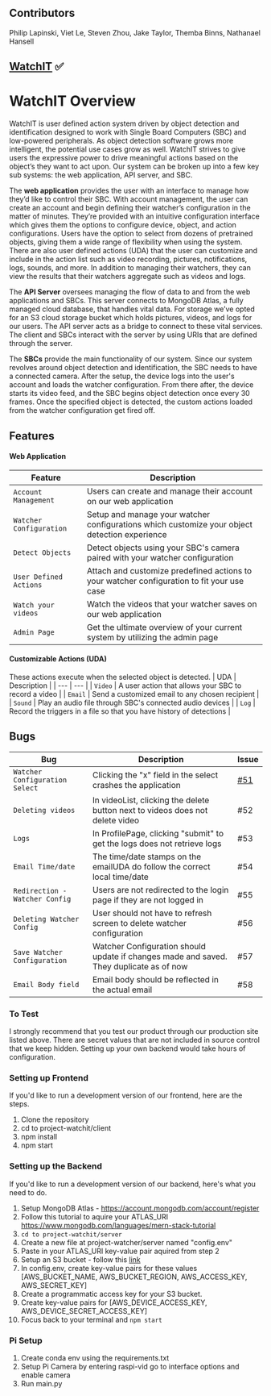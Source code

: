 ## Contributors
Philip Lapinski, Viet Le, Steven Zhou, Jake Taylor, Themba Binns, Nathanael Hansell

## [WatchIT](http://18.207.245.254/) :white_check_mark:

# WatchIT Overview
WatchIT is user defined action system driven by object detection and identification designed to work with Single Board Computers (SBC) and low-powered peripherals. As object detection software grows more intelligent, the potential use cases grow as well. WatchIT strives to give users the expressive power to drive meaningful actions based on the object’s they want to act upon. Our system can be broken up into a few key sub systems: the web application, API server, and SBC.

The **web application** provides the user with an interface to manage how they’d like to control their SBC. With account management, the user can create an account and begin defining their watcher’s configuration in the matter of minutes. They’re provided with an intuitive configuration interface which gives them the options to configure device, object, and action configurations. Users have the option to select from dozens of pretrained objects, giving them a wide range of flexibility when using the system. There are also user defined actions (UDA) that the user can customize and include in the action list such as video recording, pictures, notifications, logs, sounds, and more. In addition to managing their watchers, they can view the results that their watchers aggregate such as videos and logs. 
 
The **API Server** oversees managing the flow of data to and from the web applications and SBCs. This server connects to MongoDB Atlas, a fully managed cloud database, that handles vital data. For storage we’ve opted for an S3 cloud storage bucket which holds pictures, videos, and logs for our users. The API server acts as a bridge to connect to these vital services. The client and SBCs interact with the server by using URIs that are defined through the server. 
 
The **SBCs** provide the main functionality of our system. Since our system revolves around object detection and identification, the SBC needs to have a connected camera. After the setup, the device logs into the user's account and loads the watcher configuration. From there after, the device starts its video feed, and the SBC begins object detection once every 30 frames. Once the specified object is detected, the custom actions loaded from the watcher configuration get fired off.

## Features

#### Web Application
| Feature | Description |
| --- | --- |
| `Account Management` | Users can create and manage their account on our web application |
| `Watcher Configuration` | Setup and manage your watcher configurations which customize your object detection experience |
| `Detect Objects` | Detect objects using your SBC's camera paired with your watcher configuration |
| `User Defined Actions` | Attach and customize predefined actions to your watcher configuration to fit your use case |
| `Watch your videos` | Watch the videos that your watcher saves on our web application |
| `Admin Page` | Get the ultimate overview of your current system by utilizing the admin page |

#### Customizable Actions (UDA)
These actions execute when the selected object is detected.
| UDA | Description |
| --- | --- |
| `Video` | A user action that allows your SBC to record a video |
| `Email` | Send a customized email to any chosen recipient |
| `Sound` | Play an audio file through SBC's connected audio devices |
| `Log` | Record the triggers in a file so that you have history of detections |


## Bugs
| Bug | Description | Issue |
| --- | --- | --- |
| `Watcher Configuration Select` | Clicking the "x" field in the select crashes the application | [#51](#51)
| `Deleting videos` | In videoList, clicking the delete button next to videos does not delete video | #52
| `Logs` | In ProfilePage, clicking "submit" to get the logs does not retrieve logs | #53
| `Email Time/date` | The time/date stamps on the emailUDA do follow the correct local time/date | #54
| `Redirection - Watcher Config` | Users are not redirected to the login page if they are not logged in | #55
| `Deleting Watcher Config` | User should not have to refresh screen to delete watcher configuration | #56
| `Save Watcher Configuration` | Watcher Configuration should update if changes made and saved. They duplicate as of now | #57
| `Email Body field` | Email body should be reflected in the actual email | #58


### To Test
I strongly recommend that you test our product through our production site listed above. There are secret values that are not included in source control that we keep hidden. Setting up your own backend would take hours of configuration.

### Setting up Frontend
If you'd like to run a development version of our frontend, here are the steps.
1. Clone the repository
2. cd to project-watchit/client
3. npm install
4. npm start

### Setting up the Backend
If you'd like to run a development version of our backend, here's what you need to do.
1. Setup MongoDB Atlas - https://account.mongodb.com/account/register
2. Follow this tutorial to aquire your ATLAS_URI https://www.mongodb.com/languages/mern-stack-tutorial
3. `cd to project-watchit/server`
4. Create a new file at project-watcher/server named "config.env"
5. Paste in your ATLAS_URI key-value pair aquired from step 2
6. Setup an S3 bucket - follow this [link](https://www.youtube.com/watch?v=e6w9LwZJFIA)
7. In config.env, create key-value pairs for these values [AWS_BUCKET_NAME, AWS_BUCKET_REGION, AWS_ACCESS_KEY, AWS_SECRET_KEY]
8. Create a programmatic access key for your S3 bucket.
9. Create key-value pairs for [AWS_DEVICE_ACCESS_KEY, AWS_DEVICE_SECRET_ACCESS_KEY]
10. Focus back to your terminal and `npm start`

### Pi Setup
1. Create conda env using the requirements.txt
2. Setup Pi Camera by entering raspi-vid go to interface options and enable camera
3. Run main.py
